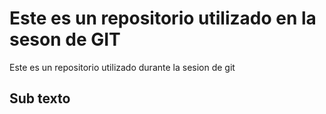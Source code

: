 # Este es un repositorio utilizado en la seson de GIT
Este es un repositorio utilizado durante la sesion de git

## Sub texto
